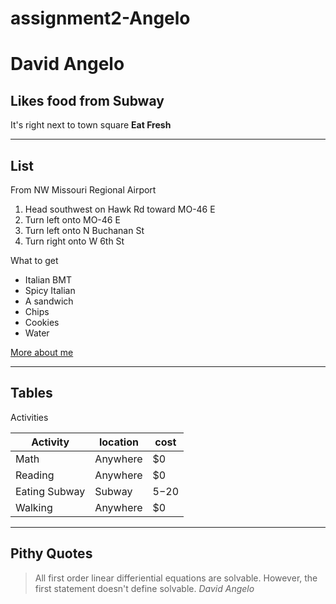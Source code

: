 # assignment2-Angelo
# David Angelo
## Likes food from Subway

It's right next to town square **Eat Fresh**

---
## List
From NW Missouri Regional Airport
1. Head southwest on Hawk Rd toward MO-46 E
2. Turn left onto MO-46 E
3. Turn left onto N Buchanan St
4. Turn right onto W 6th St

What to get
* Italian BMT
* Spicy Italian
* A sandwich
* Chips
* Cookies
* Water

[More about me](AboutMe.md)
___
## Tables

Activities

|Activity|location|cost|
|---|---|---|
|Math|Anywhere|$0|
|Reading|Anywhere|$0|
|Eating Subway|Subway|$5-$20|
|Walking|Anywhere|$0|

---
## Pithy Quotes
>All first order linear differiential equations are solvable.
>However, the first statement doesn't define solvable.
*David Angelo*

